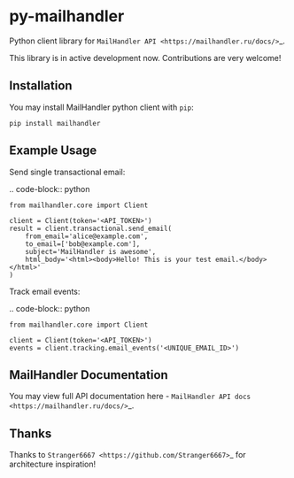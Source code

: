 # py-mailhandler

Python client library for `MailHandler API <https://mailhandler.ru/docs/>`_.

This library is in active development now. Contributions are very welcome!


Installation
------------
You may install MailHandler python client with `pip`:

`pip install mailhandler`


Example Usage
-------------
Send single transactional email:

.. code-block:: python

    from mailhandler.core import Client

    client = Client(token='<API_TOKEN>')
    result = client.transactional.send_email(
        from_email='alice@example.com',
        to_email=['bob@example.com'],
        subject='MailHandler is awesome',
        html_body='<html><body>Hello! This is your test email.</body></html>'
    )

Track email events:

.. code-block:: python

    from mailhandler.core import Client

    client = Client(token='<API_TOKEN>')
    events = client.tracking.email_events('<UNIQUE_EMAIL_ID>')


MailHandler Documentation
-------------------------
You may view full API documentation here - `MailHandler API docs <https://mailhandler.ru/docs/>`_.


Thanks
------
Thanks to `Stranger6667 <https://github.com/Stranger6667>`_ for architecture inspiration!